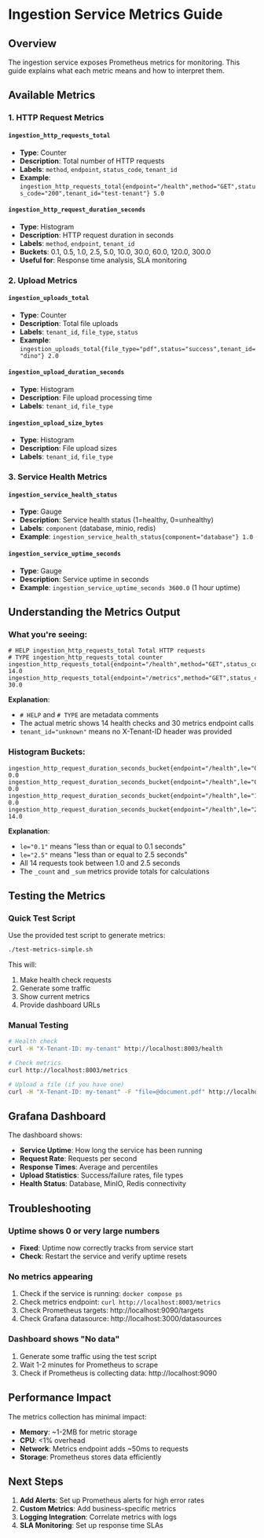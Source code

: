 # Ingestion Service Metrics Guide

## Overview

The ingestion service exposes Prometheus metrics for monitoring. This guide explains what each metric means and how to interpret them.

## Available Metrics

### 1. HTTP Request Metrics

#### `ingestion_http_requests_total`
- **Type**: Counter
- **Description**: Total number of HTTP requests
- **Labels**: `method`, `endpoint`, `status_code`, `tenant_id`
- **Example**: `ingestion_http_requests_total{endpoint="/health",method="GET",status_code="200",tenant_id="test-tenant"} 5.0`

#### `ingestion_http_request_duration_seconds`
- **Type**: Histogram
- **Description**: HTTP request duration in seconds
- **Labels**: `method`, `endpoint`, `tenant_id`
- **Buckets**: 0.1, 0.5, 1.0, 2.5, 5.0, 10.0, 30.0, 60.0, 120.0, 300.0
- **Useful for**: Response time analysis, SLA monitoring

### 2. Upload Metrics

#### `ingestion_uploads_total`
- **Type**: Counter
- **Description**: Total file uploads
- **Labels**: `tenant_id`, `file_type`, `status`
- **Example**: `ingestion_uploads_total{file_type="pdf",status="success",tenant_id="dino"} 2.0`

#### `ingestion_upload_duration_seconds`
- **Type**: Histogram
- **Description**: File upload processing time
- **Labels**: `tenant_id`, `file_type`

#### `ingestion_upload_size_bytes`
- **Type**: Histogram
- **Description**: File upload sizes
- **Labels**: `tenant_id`, `file_type`

### 3. Service Health Metrics

#### `ingestion_service_health_status`
- **Type**: Gauge
- **Description**: Service health status (1=healthy, 0=unhealthy)
- **Labels**: `component` (database, minio, redis)
- **Example**: `ingestion_service_health_status{component="database"} 1.0`

#### `ingestion_service_uptime_seconds`
- **Type**: Gauge
- **Description**: Service uptime in seconds
- **Example**: `ingestion_service_uptime_seconds 3600.0` (1 hour uptime)

## Understanding the Metrics Output

### What you're seeing:

```
# HELP ingestion_http_requests_total Total HTTP requests
# TYPE ingestion_http_requests_total counter
ingestion_http_requests_total{endpoint="/health",method="GET",status_code="200",tenant_id="unknown"} 14.0
ingestion_http_requests_total{endpoint="/metrics",method="GET",status_code="200",tenant_id="unknown"} 30.0
```

**Explanation**:
- `# HELP` and `# TYPE` are metadata comments
- The actual metric shows 14 health checks and 30 metrics endpoint calls
- `tenant_id="unknown"` means no X-Tenant-ID header was provided

### Histogram Buckets:

```
ingestion_http_request_duration_seconds_bucket{endpoint="/health",le="0.1",method="GET",tenant_id="unknown"} 0.0
ingestion_http_request_duration_seconds_bucket{endpoint="/health",le="0.5",method="GET",tenant_id="unknown"} 0.0
ingestion_http_request_duration_seconds_bucket{endpoint="/health",le="1.0",method="GET",tenant_id="unknown"} 0.0
ingestion_http_request_duration_seconds_bucket{endpoint="/health",le="2.5",method="GET",tenant_id="unknown"} 14.0
```

**Explanation**:
- `le="0.1"` means "less than or equal to 0.1 seconds"
- `le="2.5"` means "less than or equal to 2.5 seconds"
- All 14 requests took between 1.0 and 2.5 seconds
- The `_count` and `_sum` metrics provide totals for calculations

## Testing the Metrics

### Quick Test Script

Use the provided test script to generate metrics:

```bash
./test-metrics-simple.sh
```

This will:
1. Make health check requests
2. Generate some traffic
3. Show current metrics
4. Provide dashboard URLs

### Manual Testing

```bash
# Health check
curl -H "X-Tenant-ID: my-tenant" http://localhost:8003/health

# Check metrics
curl http://localhost:8003/metrics

# Upload a file (if you have one)
curl -H "X-Tenant-ID: my-tenant" -F "file=@document.pdf" http://localhost:8003/upload
```

## Grafana Dashboard

The dashboard shows:
- **Service Uptime**: How long the service has been running
- **Request Rate**: Requests per second
- **Response Times**: Average and percentiles
- **Upload Statistics**: Success/failure rates, file types
- **Health Status**: Database, MinIO, Redis connectivity

## Troubleshooting

### Uptime shows 0 or very large numbers
- **Fixed**: Uptime now correctly tracks from service start
- **Check**: Restart the service and verify uptime resets

### No metrics appearing
1. Check if the service is running: `docker compose ps`
2. Check metrics endpoint: `curl http://localhost:8003/metrics`
3. Check Prometheus targets: http://localhost:9090/targets
4. Check Grafana datasource: http://localhost:3000/datasources

### Dashboard shows "No data"
1. Generate some traffic using the test script
2. Wait 1-2 minutes for Prometheus to scrape
3. Check if Prometheus is collecting data: http://localhost:9090

## Performance Impact

The metrics collection has minimal impact:
- **Memory**: ~1-2MB for metric storage
- **CPU**: <1% overhead
- **Network**: Metrics endpoint adds ~50ms to requests
- **Storage**: Prometheus stores data efficiently

## Next Steps

1. **Add Alerts**: Set up Prometheus alerts for high error rates
2. **Custom Metrics**: Add business-specific metrics
3. **Logging Integration**: Correlate metrics with logs
4. **SLA Monitoring**: Set up response time SLAs
